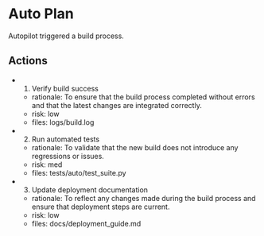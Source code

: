 # Auto Plan

Autopilot triggered a build process.

## Actions
- 1. Verify build success
  - rationale: To ensure that the build process completed without errors and that the latest changes are integrated correctly.
  - risk: low
  - files: logs/build.log
- 2. Run automated tests
  - rationale: To validate that the new build does not introduce any regressions or issues.
  - risk: med
  - files: tests/auto/test_suite.py
- 3. Update deployment documentation
  - rationale: To reflect any changes made during the build process and ensure that deployment steps are current.
  - risk: low
  - files: docs/deployment_guide.md
